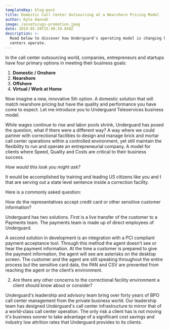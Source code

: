 ```yaml
---
templateKey: blog-post
title: Domestic Call Center Outsourcing at a Nearshore Pricing Model
author: Kyle Hannah
image: /assets/ugs-promotion.jpeg
date: 2019-05-29T15:49:19.849Z
description: >-
  Read below to discover how Underguard's operating model is changing how call
  centers operate.
---
```

In the call center outsourcing world, companies, entrepreneurs and startups have four primary options in meeting their business goals:

1. **Domestic / Onshore**
2. **Nearshore**
3. **Offshore**
4. **Virtual / Work at Home**

Now imagine a new, innovative 5th option. A domestic solution that will match nearshore pricing but have the quality and performance you have come to expect. Let me introduce you to Underguard Teleservices business model.

While wages continue to rise and labor pools shrink, Underguard has posed the question, what if there were a different way? A way where we could partner with correctional facilities to design and manage brick and mortar call center operations within a controlled environment, yet still maintain the flexibility to run and operate an entrepreneurial company. A model for clients where Speed, Quality and Costs are critical to their business success.

_How would this look you might ask?_

It would be accomplished by training and leading US citizens like you and I that are serving out a state level sentence inside a correction facility.

Here is a commonly asked question:

How do the representatives accept credit card or other sensitive customer information?

Underguard has two solutions. First is a live transfer of the customer to a Payments team. The payments team is made up of direct employees of Underguard.

A second solution in development is an integration with a PCI compliant payment acceptance tool. Through this method the agent doesn’t see or hear the payment information. At the time a customer is prepared to give the payment information, the agent will see are asterisks on the desktop screen. The customer and the agent are still speaking throughout the entire process but the sensitive card data, the PAN and CSV are prevented from reaching the agent or the client’s environment.

2. Are there any other concerns to the correctional facility environment a client should know about or consider?

Underguard's leadership and advisory team bring over forty years of BPO call center management from the private business world. Our leadership team has designed Underguard's call center infrastructure to mirror that of a world-class call center operation. The only risk a client has is not moving it's business sooner to take advantage of a significant cost savings and industry low attrition rates that Underguard provides to its clients.
